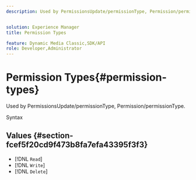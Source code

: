 ```yaml
---
description: Used by PermissionsUpdate/permissionType, Permission/permissionType.


solution: Experience Manager
title: Permission Types

feature: Dynamic Media Classic,SDK/API
role: Developer,Administrator
---
```


# Permission Types{#permission-types}

Used by PermissionsUpdate/permissionType, Permission/permissionType.

 Syntax 

## Values {#section-fcef5f20cd9f473b8fa7efa43395f3f3}

* [!DNL `Read`] 
* [!DNL `Write`] 
* [!DNL `Delete`]

